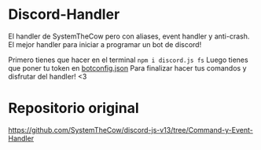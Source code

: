 # Discord-Handler
El handler de SystemTheCow pero con aliases, event handler y anti-crash. El mejor handler para iniciar a programar un bot de discord!

Primero tienes que hacer en el terminal ``npm i discord.js fs``
Luego tienes que poner tu token en [botconfig.json](./src/public/botconfig.json)
Para finalizar hacer tus comandos y disfrutar del handler! <3

# Repositorio original
https://github.com/SystemTheCow/discord-js-v13/tree/Command-y-Event-Handler
